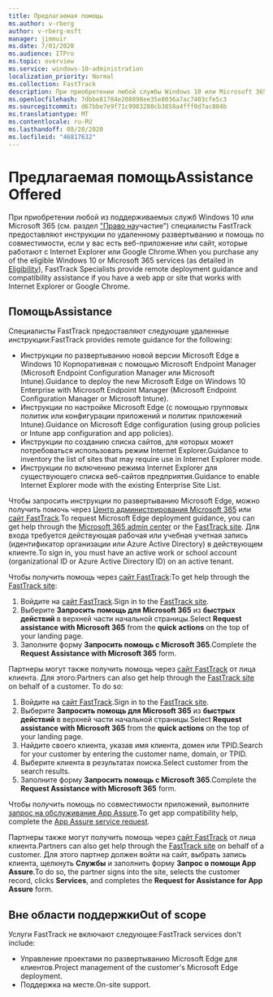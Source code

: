 ```yaml
---
title: Предлагаемая помощь
ms.author: v-rberg
author: v-rberg-msft
manager: jimmuir
ms.date: 7/01/2020
ms.audience: ITPro
ms.topic: overview
ms.service: windows-10-administration
localization_priority: Normal
ms.collection: FastTrack
description: При приобретении любой службы Windows 10 или Microsoft 365 (см. раздел "Поддерживаемые службы и тарифные планы") специалисты FastTrack предоставляют инструкции по удаленному развертыванию и помощь по обеспечению совместимости, если у вас есть веб-приложение или сайт, поддерживающие Internet Explorer или Google Chrome.
ms.openlocfilehash: 7dbbe81784e208898ee35e8036a7ac7403cfe5c3
ms.sourcegitcommit: d67bbe7e9f71c9983280cb3858a4fff0d7ac884b
ms.translationtype: MT
ms.contentlocale: ru-RU
ms.lasthandoff: 08/20/2020
ms.locfileid: "46817632"
---
```

# <a name="assistance-offered"></a><span data-ttu-id="0c529-103">Предлагаемая помощь</span><span class="sxs-lookup"><span data-stu-id="0c529-103">Assistance Offered</span></span>

<span data-ttu-id="0c529-104">При приобретении любой из поддерживаемых служб Windows 10 или Microsoft 365 (см. раздел ["Право на](eligibility.md)участие") специалисты FastTrack предоставляют инструкции по удаленному развертыванию и помощь по совместимости, если у вас есть веб-приложение или сайт, которые работают с Internet Explorer или Google Chrome.</span><span class="sxs-lookup"><span data-stu-id="0c529-104">When you purchase any of the eligible Windows 10 or Microsoft 365 services (as detailed in [Eligibility](eligibility.md)), FastTrack Specialists provide remote deployment guidance and compatibility assistance if you have a web app or site that works with Internet Explorer or Google Chrome.</span></span> 

## <a name="assistance"></a><span data-ttu-id="0c529-105">Помощь</span><span class="sxs-lookup"><span data-stu-id="0c529-105">Assistance</span></span>

<span data-ttu-id="0c529-106">Специалисты FastTrack предоставляют следующие удаленные инструкции:</span><span class="sxs-lookup"><span data-stu-id="0c529-106">FastTrack provides remote guidance for the following:</span></span>
- <span data-ttu-id="0c529-107">Инструкции по развертыванию новой версии Microsoft Edge в Windows 10 Корпоративная с помощью Microsoft Endpoint Manager (Microsoft Endpoint Configuration Manager или Microsoft Intune).</span><span class="sxs-lookup"><span data-stu-id="0c529-107">Guidance to deploy the new Microsoft Edge on Windows 10 Enterprise with Microsoft Endpoint Manager (Microsoft Endpoint Configuration Manager or Microsoft Intune).</span></span>
- <span data-ttu-id="0c529-108">Инструкции по настройке Microsoft Edge (с помощью групповых политик или конфигурации приложений и политик приложений Intune).</span><span class="sxs-lookup"><span data-stu-id="0c529-108">Guidance on Microsoft Edge configuration (using group policies or Intune app configuration and app policies).</span></span>
- <span data-ttu-id="0c529-109">Инструкции по созданию списка сайтов, для которых может потребоваться использовать режим Internet Explorer.</span><span class="sxs-lookup"><span data-stu-id="0c529-109">Guidance to inventory the list of sites that may require use in Internet Explorer mode.</span></span>
- <span data-ttu-id="0c529-110">Инструкции по включению режима Internet Explorer для существующего списка веб-сайтов предприятия.</span><span class="sxs-lookup"><span data-stu-id="0c529-110">Guidance to enable Internet Explorer mode with the existing Enterprise Site List.</span></span>

<span data-ttu-id="0c529-111">Чтобы запросить инструкции по развертыванию Microsoft Edge, можно получить помочь через [Центр администрирования Microsoft 365](https://go.microsoft.com/fwlink/?linkid=2032704) или [сайт FastTrack](https://go.microsoft.com/fwlink/?linkid=780698).</span><span class="sxs-lookup"><span data-stu-id="0c529-111">To request Microsoft Edge deployment guidance, you can get help through the [Microsoft 365 admin center](https://go.microsoft.com/fwlink/?linkid=2032704) or the [FastTrack site](https://go.microsoft.com/fwlink/?linkid=780698).</span></span> <span data-ttu-id="0c529-112">Для входа требуется действующая рабочая или учебная учетная запись (идентификатор организации или Azure Active Directory) в действующем клиенте.</span><span class="sxs-lookup"><span data-stu-id="0c529-112">To sign in, you must have an active work or school account (organizational ID or Azure Active Directory ID) on an active tenant.</span></span> 

<span data-ttu-id="0c529-113">Чтобы получить помощь через [сайт FastTrack](https://go.microsoft.com/fwlink/?linkid=780698):</span><span class="sxs-lookup"><span data-stu-id="0c529-113">To get help through the [FastTrack site](https://go.microsoft.com/fwlink/?linkid=780698):</span></span> 
1.    <span data-ttu-id="0c529-114">Войдите на [сайт FastTrack](https://go.microsoft.com/fwlink/?linkid=780698).</span><span class="sxs-lookup"><span data-stu-id="0c529-114">Sign in to the [FastTrack site](https://go.microsoft.com/fwlink/?linkid=780698).</span></span> 
2.    <span data-ttu-id="0c529-115">Выберите **Запросить помощь для Microsoft 365** из **быстрых действий** в верхней части начальной страницы.</span><span class="sxs-lookup"><span data-stu-id="0c529-115">Select **Request assistance with Microsoft 365** from the **quick actions** on the top of your landing page.</span></span>
3.    <span data-ttu-id="0c529-116">Заполните форму **Запросить помощь с Microsoft 365**.</span><span class="sxs-lookup"><span data-stu-id="0c529-116">Complete the **Request Assistance with Microsoft 365** form.</span></span>
  
<span data-ttu-id="0c529-p102">Партнеры могут также получить помощь через [сайт FastTrack](https://go.microsoft.com/fwlink/?linkid=780698) от лица клиента. Для этого:</span><span class="sxs-lookup"><span data-stu-id="0c529-p102">Partners can also get help through the [FastTrack site](https://go.microsoft.com/fwlink/?linkid=780698) on behalf of a customer. To do so:</span></span>
1.    <span data-ttu-id="0c529-119">Войдите на [сайт FastTrack](https://go.microsoft.com/fwlink/?linkid=780698).</span><span class="sxs-lookup"><span data-stu-id="0c529-119">Sign in to the [FastTrack site](https://go.microsoft.com/fwlink/?linkid=780698).</span></span> 
2.    <span data-ttu-id="0c529-120">Выберите **Запросить помощь для Microsoft 365** из **быстрых действий** в верхней части начальной страницы.</span><span class="sxs-lookup"><span data-stu-id="0c529-120">Select **Request assistance with Microsoft 365** from the **quick actions** on the top of your landing page.</span></span>
3.    <span data-ttu-id="0c529-121">Найдите своего клиента, указав имя клиента, домен или TPID.</span><span class="sxs-lookup"><span data-stu-id="0c529-121">Search for your customer by entering the customer name, domain, or TPID.</span></span>
4.    <span data-ttu-id="0c529-122">Выберите клиента в результатах поиска.</span><span class="sxs-lookup"><span data-stu-id="0c529-122">Select customer from the search results.</span></span>
5.    <span data-ttu-id="0c529-123">Заполните форму **Запросить помощь с Microsoft 365**.</span><span class="sxs-lookup"><span data-stu-id="0c529-123">Complete the **Request Assistance with Microsoft 365** form.</span></span>
 
<span data-ttu-id="0c529-124">Чтобы получить помощь по совместимости приложений, выполните [запрос на обслуживание App Assure](https://go.microsoft.com/fwlink/?linkid=2022721).</span><span class="sxs-lookup"><span data-stu-id="0c529-124">To get app compatibility help, complete the [App Assure service request](https://go.microsoft.com/fwlink/?linkid=2022721).</span></span>

<span data-ttu-id="0c529-125">Партнеры также могут получить помощь через [сайт FastTrack](https://go.microsoft.com/fwlink/?linkid=780698) от лица клиента.</span><span class="sxs-lookup"><span data-stu-id="0c529-125">Partners can also get help through the [FastTrack site](https://go.microsoft.com/fwlink/?linkid=780698) on behalf of a customer.</span></span> <span data-ttu-id="0c529-126">Для этого партнер должен войти на сайт, выбрать запись клиента, щелкнуть **Службы** и заполнить форму **Запрос о помощи App Assure**.</span><span class="sxs-lookup"><span data-stu-id="0c529-126">To do so, the partner signs into the site, selects the customer record, clicks **Services**, and completes the **Request for Assistance for App Assure** form.</span></span>

## <a name="out-of-scope"></a><span data-ttu-id="0c529-127">Вне области поддержки</span><span class="sxs-lookup"><span data-stu-id="0c529-127">Out of scope</span></span>

<span data-ttu-id="0c529-128">Услуги FastTrack не включают следующее:</span><span class="sxs-lookup"><span data-stu-id="0c529-128">FastTrack services don't include:</span></span>
- <span data-ttu-id="0c529-129">Управление проектами по развертыванию Microsoft Edge для клиентов.</span><span class="sxs-lookup"><span data-stu-id="0c529-129">Project management of the customer's Microsoft Edge deployment.</span></span>
- <span data-ttu-id="0c529-130">Поддержка на месте.</span><span class="sxs-lookup"><span data-stu-id="0c529-130">On-site support.</span></span>

